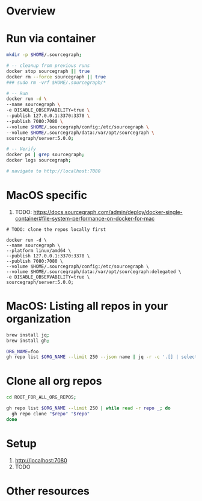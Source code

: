 # Overview


# Run via container
```bash
mkdir -p $HOME/.sourcegraph;

# -- cleanup from previous runs
docker stop sourcegraph || true
docker rm --force sourcegraph || true
### sudo rm -vrf $HOME/.sourcegraph/*

# -- Run
docker run -d \
--name sourcegraph \
-e DISABLE_OBSERVABILITY=true \
--publish 127.0.0.1:3370:3370 \
--publish 7080:7080 \
--volume $HOME/.sourcegraph/config:/etc/sourcegraph \
--volume $HOME/.sourcegraph/data:/var/opt/sourcegraph \
sourcegraph/server:5.0.0;

# -- Verify
docker ps | grep sourcegraph;
docker logs sourcegraph;

# navigate to http://localhost:7080
```


# MacOS specific
1. TODO: https://docs.sourcegraph.com/admin/deploy/docker-single-container#file-system-performance-on-docker-for-mac
```
# TODO: clone the repos locally first

docker run -d \
--name sourcegraph \
--platform linux/amd64 \
--publish 127.0.0.1:3370:3370 \
--publish 7080:7080 \
--volume $HOME/.sourcegraph/config:/etc/sourcegraph \
--volume $HOME/.sourcegraph/data:/var/opt/sourcegraph:delegated \
-e DISABLE_OBSERVABILITY=true \
sourcegraph/server:5.0.0;
```


# MacOS: Listing all repos in your organization
```bash
brew install jq;
brew install gh;

ORG_NAME=foo
gh repo list $ORG_NAME --limit 250 --json name | jq -r -c '.[] | select(.name) | .name' | sort > all_repos.txt;
```


# Clone all org repos
```bash
cd ROOT_FOR_ALL_ORG_REPOS;

gh repo list $ORG_NAME --limit 250 | while read -r repo _; do
  gh repo clone "$repo" "$repo"
done
```


# Setup
1. [http://localhost:7080](http://localhost:7080)
1. TODO 

# Other resources
